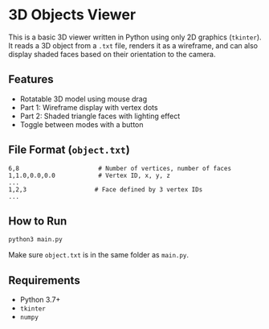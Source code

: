 # 3D Objects Viewer

This is a basic 3D viewer written in Python using only 2D graphics (`tkinter`). It reads a 3D object from a `.txt` file, renders it as a wireframe, and can also display shaded faces based on their orientation to the camera.

## Features
- Rotatable 3D model using mouse drag
- Part 1: Wireframe display with vertex dots
- Part 2: Shaded triangle faces with lighting effect
- Toggle between modes with a button

## File Format (`object.txt`)
```
6,8                      # Number of vertices, number of faces
1,1.0,0.0,0.0            # Vertex ID, x, y, z
...
1,2,3                   # Face defined by 3 vertex IDs
...
```

## How to Run

```bash
python3 main.py
```

Make sure `object.txt` is in the same folder as `main.py`.

##  Requirements
- Python 3.7+
- `tkinter`
- `numpy`
